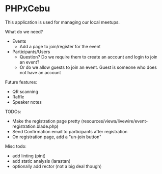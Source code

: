 # PHPxCebu

This application is used for managing our local meetups.


What do we need?
- Events
  - Add a page to join/register for the event
- Participants/Users
  - Question? Do we require them to create an account and login to join an event?
  - Or do we allow guests to join an event. Guest is someone who does not have an account



Future features:
- QR scanning
- Raffle
- Speaker notes


TODOs:
- Make the registration page pretty (resources/views/livewire/event-registration.blade.php)
- Send Confirmation email to participants after registration
- On registration page, add a "un-join button"

Misc todo:
- add linting (pint)
- add static analysis (larastan)
- optionally add rector (not a big deal though)
 







